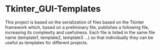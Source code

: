 # Tkinter_GUI-Templates
This project is based on the serialization of files based on the Tkinter framework which, based on a preliminary file, publishes a following file, increasing its complexity and usefulness. Each file is listed in the same file name (template1, template2, template3 ...) so that individually they can be useful as templates for different projects.
